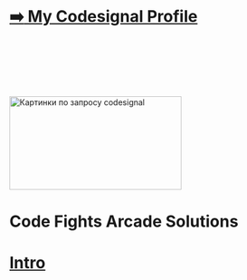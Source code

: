 
# <a href="https://app.codesignal.com/profile/suren_van/">:arrow_right: My Codesignal Profile</a>

<img class="irc_mi" src="https://sdtimes.com/wp-content/uploads/2018/07/CodeSignalBanner-940x510-490x266.png" onload="typeof google==='object'&amp;&amp;google.aft&amp;&amp;google.aft(this)" width="304" height="165" style="margin-top: 94px;" alt="Картинки по запросу codesignal">



# Code Fights Arcade Solutions

# [Intro](https://github.com/suren-vanyan/CodeSignal/tree/master/Intro)






